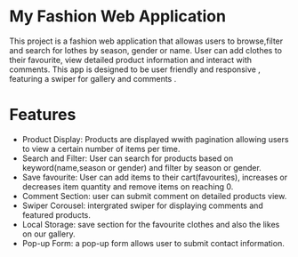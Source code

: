 # **My Fashion Web Application**
This project is a fashion web application that allowas users to browse,filter and search for lothes by season, gender or name. User can add clothes to their favourite, view detailed product information and interact with comments. This app is designed to be user friendly and responsive , featuring a swiper for gallery and comments .

# **Features**
 -  Product Display: Products are displayed wwith pagination allowing users to view a certain number of items per time.
 -  Search and Filter: User can search for products based on keyword(name,season or gender) and filter by season or gender.
 -  Save favourite: User can add items to their cart(favourites), increases or decreases item quantity and remove items on reaching 0.
 -  Comment Section: user can submit comment on detailed products view.
 -  Swiper Corousel: intergrated swiper for displaying comments and featured products.
 -  Local Storage: save section for the favourite clothes and also the likes on our gallery.
 -  Pop-up Form: a pop-up form allows user to submit contact information.

